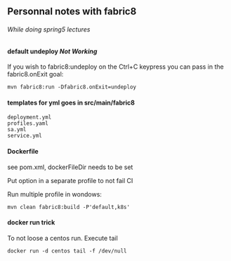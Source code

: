 

## Personnal notes with fabric8
###### While doing spring5 lectures

#### default undeploy *Not Working*

If you wish to fabric8:undeploy on the Ctrl+C keypress you can pass in the fabric8.onExit goal:
```
mvn fabric8:run -Dfabric8.onExit=undeploy
```

#### templates for yml goes in src/main/fabric8
```
deployment.yml
profiles.yaml
sa.yml
service.yml
```

#### Dockerfile

see pom.xml, dockerFileDir needs to be set

Put option in a separate profile to not fail CI

Run multiple profile in wondows:
```
mvn clean fabric8:build -P'default,k8s'
```

#### docker run trick

To not loose a centos run. Execute tail

```
docker run -d centos tail -f /dev/null
```
